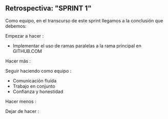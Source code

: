 ## Retrospectiva: "SPRINT 1"

Como equipo, en el transcurso de este sprint llegamos a la conclusión que debemos:

Empezar a hacer : 
- Implementar el uso de ramas paralelas a la rama principal en GITHUB.COM

Hacer más :

Seguir haciendo como equipo :
- Comunicación fluida
- Trabajo en conjunto
- Confianza y honestidad

Hacer menos :

Dejar de hacer :
